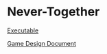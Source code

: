 # Never-Together

[<i class="icon-provider-github"></i> Executable](https://github.com/Averis93/Never-Together/blob/master/Executable/Never%20Together.apk)

[<i class="icon-provider-github"></i> Game Design Document](https://github.com/Averis93/Never-Together/blob/master/Documentation/Game%20Design%20Document%20-%20Never%20Together.pdf)
